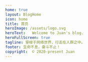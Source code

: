 ```yaml
---
home: true
layout: BlogHome
icon: home
title: 首页
heroImage: /assets/logo.svg
heroText:   Welcome to Juan's blog.
heroFullScreen: true
tagline: 穿梭于网络世界，行走在人群之中。
footer: 生命不息，奋斗不止！
copyright:  © 2020-present Juan
---
```

